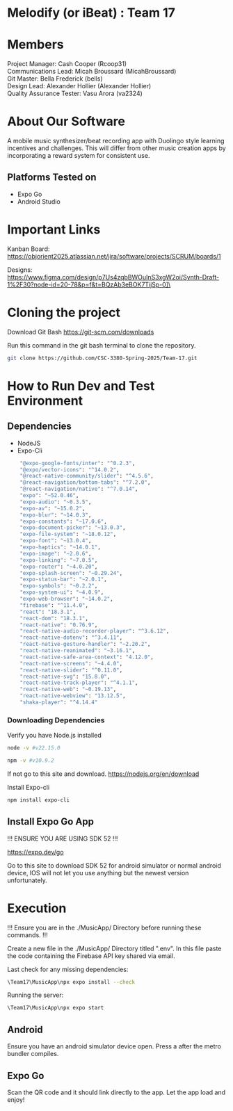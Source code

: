 # Melodify (or iBeat) : Team 17
# Members
Project Manager: Cash Cooper (Rcoop31)\
Communications Lead: Micah Broussard (MicahBroussard)\
Git Master: Bella Frederick (bells)\
Design Lead: Alexander Hollier (Alexander Hollier)\
Quality Assurance Tester: Vasu Arora (va2324)

# About Our Software

A mobile music synthesizer/beat recording app with Duolingo style learning incentives and challenges. This will differ from other music creation apps by incorporating a reward system for consistent use. 

## Platforms Tested on
- Expo Go
- Android Studio

# Important Links
Kanban Board: https://objorient2025.atlassian.net/jira/software/projects/SCRUM/boards/1

Designs: https://www.figma.com/design/p7Us4zqbBWOuInS3xgW2oi/Synth-Draft-1%2F30?node-id=20-78&p=f&t=BQzAb3eBOK7TijSp-0]\

# Cloning the project

Download Git Bash
https://git-scm.com/downloads

Run this command in the git bash terminal to clone the repository.
```sh
git clone https://github.com/CSC-3380-Spring-2025/Team-17.git
```

# How to Run Dev and Test Environment

## Dependencies
- NodeJS
- Expo-Cli

```sh
    "@expo-google-fonts/inter": "^0.2.3",
    "@expo/vector-icons": "^14.0.2",
    "@react-native-community/slider": "^4.5.6",
    "@react-navigation/bottom-tabs": "^7.2.0",
    "@react-navigation/native": "^7.0.14",
    "expo": "~52.0.46",
    "expo-audio": "~0.3.5",
    "expo-av": "~15.0.2",
    "expo-blur": "~14.0.3",
    "expo-constants": "~17.0.6",
    "expo-document-picker": "~13.0.3",
    "expo-file-system": "~18.0.12",
    "expo-font": "~13.0.4",
    "expo-haptics": "~14.0.1",
    "expo-image": "~2.0.6",
    "expo-linking": "~7.0.5",
    "expo-router": "~4.0.20",
    "expo-splash-screen": "~0.29.24",
    "expo-status-bar": "~2.0.1",
    "expo-symbols": "~0.2.2",
    "expo-system-ui": "~4.0.9",
    "expo-web-browser": "~14.0.2",
    "firebase": "^11.4.0",
    "react": "18.3.1",
    "react-dom": "18.3.1",
    "react-native": "0.76.9",
    "react-native-audio-recorder-player": "^3.6.12",
    "react-native-dotenv": "^3.4.11",
    "react-native-gesture-handler": "~2.20.2",
    "react-native-reanimated": "~3.16.1",
    "react-native-safe-area-context": "4.12.0",
    "react-native-screens": "~4.4.0",
    "react-native-slider": "^0.11.0",
    "react-native-svg": "15.8.0",
    "react-native-track-player": "^4.1.1",
    "react-native-web": "~0.19.13",
    "react-native-webview": "13.12.5",
    "shaka-player": "^4.14.4"
```

### Downloading Dependencies

Verify you have Node.js installed

```sh
node -v #v22.15.0
```

```sh
npm -v #v10.9.2
```

If not go to this site and download. 
https://nodejs.org/en/download

Install Expo-cli

```sh
npm install expo-cli
```

## Install Expo Go App
!!! ENSURE YOU ARE USING SDK 52 !!!

https://expo.dev/go

Go to this site to download SDK 52 for android simulator or normal android device, IOS will not let you use anything but the newest version unfortunately.

# Execution
!!! Ensure you are in the ./MusicApp/ Directory before running these commands. !!!

Create a new file in the ./MusicApp/ Directory titled ".env". In this file paste the code containing the Firebase API key shared via email.

Last check for any missing dependencies:
```sh
\Team17\MusicApp\npx expo install --check
```

Running the server:
```sh
\Team17\MusicApp\npx expo start
```
## Android
Ensure you have an android simulator device open.
Press a after the metro bundler compiles.

## Expo Go
Scan the QR code and it should link directly to the app.
Let the app load and enjoy!
